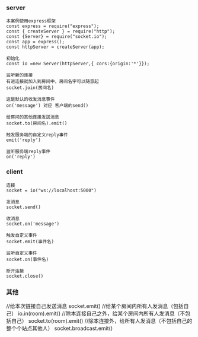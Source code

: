### server
```
本案例使用express框架
const express = require("express");
const { createServer } = require("http");
const {Server} = require("socket.io");
const app = express();
const httpServer = createServer(app);

初始化
const io =new Server(httpServer,{ cors:{origin:'*'}});

监听新的连接
有进连接就加入到房间中，房间名字可以随意起
socket.join(房间名)

这是默认的收发消息事件
on('message') 对应 客户端的send()

给房间的其他连接发送消息
socket.to(房间名).emit()

触发服务端的自定义reply事件
emit('reply')

监听服务端reply事件
on('reply')
```
### client
```
连接
socket = io("ws://localhost:5000")

发消息
socket.send()

收消息
socket.on('message')

触发自定义事件
socket.emit(事件名)

监听自定义事件
socket.on(事件名)

断开连接
socket.close()

```

### 其他
//给本次链接自己发送消息
socket.emit()
//给某个房间内所有人发消息（包括自己）
io.in(room).emit()
//除本连接自己之外，给某个房间内所有人发消息（不包括自己）
socket.to(room).emit()
//除本连接外，给所有人发消息（不包括自己的整个个站点其他人）
socket.broadcast.emit()

